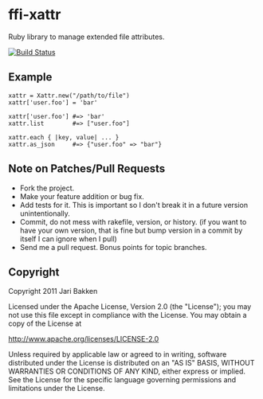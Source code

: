 ffi-xattr
=========

Ruby library to manage extended file attributes.

[![Build Status](https://secure.travis-ci.org/jarib/ffi-xattr.png)](http://travis-ci.org/jarib/ffi-xattr)


Example
-------

    xattr = Xattr.new("/path/to/file")
    xattr['user.foo'] = 'bar'

    xattr['user.foo'] #=> 'bar'
    xattr.list        #=> ["user.foo"]

    xattr.each { |key, value| ... }
    xattr.as_json     #=> {"user.foo" => "bar"}


Note on Patches/Pull Requests
-----------------------------

* Fork the project.
* Make your feature addition or bug fix.
* Add tests for it. This is important so I don't break it in a
  future version unintentionally.
* Commit, do not mess with rakefile, version, or history.
  (if you want to have your own version, that is fine but bump version in a commit by itself I can ignore when I pull)
* Send me a pull request. Bonus points for topic branches.

Copyright
---------

Copyright 2011 Jari Bakken

Licensed under the Apache License, Version 2.0 (the "License");
you may not use this file except in compliance with the License.
You may obtain a copy of the License at

  http://www.apache.org/licenses/LICENSE-2.0

Unless required by applicable law or agreed to in writing, software
distributed under the License is distributed on an "AS IS" BASIS,
WITHOUT WARRANTIES OR CONDITIONS OF ANY KIND, either express or implied.
See the License for the specific language governing permissions and
limitations under the License.
